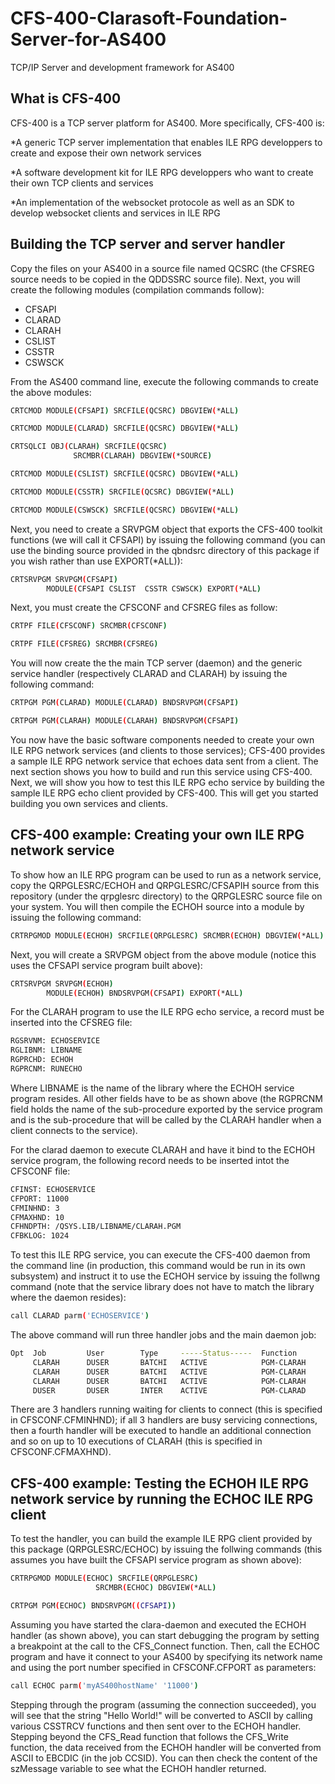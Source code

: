 # CFS-400-Clarasoft-Foundation-Server-for-AS400
TCP/IP Server and development framework for AS400

## What is CFS-400

CFS-400 is a TCP server platform for AS400. More specifically, CFS-400 is:

*A generic TCP server implementation that enables ILE RPG developpers to create and expose their own network services

*A software development kit for ILE RPG developpers who want to create their own TCP clients and services

*An implementation of the websocket protocole as well as an SDK to develop websocket clients and services in ILE RPG

## Building the TCP server and server handler

Copy the files on your AS400 in a source file named QCSRC (the CFSREG source needs to be copied in the QDDSSRC source file). Next, you will create the following modules (compilation commands follow):

* CFSAPI
* CLARAD
* CLARAH
* CSLIST
* CSSTR
* CSWSCK

From the AS400 command line, execute the following commands to create the above modules:

```bash
CRTCMOD MODULE(CFSAPI) SRCFILE(QCSRC) DBGVIEW(*ALL)  

CRTCMOD MODULE(CLARAD) SRCFILE(QCSRC) DBGVIEW(*ALL) 

CRTSQLCI OBJ(CLARAH) SRCFILE(QCSRC)
              SRCMBR(CLARAH) DBGVIEW(*SOURCE)   

CRTCMOD MODULE(CSLIST) SRCFILE(QCSRC) DBGVIEW(*ALL)     

CRTCMOD MODULE(CSSTR) SRCFILE(QCSRC) DBGVIEW(*ALL) 

CRTCMOD MODULE(CSWSCK) SRCFILE(QCSRC) DBGVIEW(*ALL)  
```

Next, you need to create a SRVPGM object that exports the CFS-400 toolkit functions (we will call it CFSAPI) by issuing the following command (you can use the binding source provided in the qbndsrc directory of this package if you wish rather than use EXPORT(*ALL)):

```bash
CRTSRVPGM SRVPGM(CFSAPI)
        MODULE(CFSAPI CSLIST  CSSTR CSWSCK) EXPORT(*ALL) 
```
        
Next, you must create the CFSCONF and CFSREG files as follow:

```bash
CRTPF FILE(CFSCONF) SRCMBR(CFSCONF)
```
```bash
CRTPF FILE(CFSREG) SRCMBR(CFSREG)
```

You will now create the the main TCP server (daemon) and the generic service handler (respectively CLARAD and CLARAH) by issuing the following command:

```bash
CRTPGM PGM(CLARAD) MODULE(CLARAD) BNDSRVPGM(CFSAPI)

CRTPGM PGM(CLARAH) MODULE(CLARAH) BNDSRVPGM(CFSAPI)
```

You now have the basic software components needed to create your own ILE RPG network services (and clients to those services); CFS-400 provides a sample ILE RPG network service that echoes data sent from a client. The next section shows you how to build and run this service using CFS-400. Next, we will show you how to test this ILE RPG echo service by building the sample ILE RPG echo client provided by CFS-400. This will get you started building you own services and clients.

## CFS-400 example: Creating your own ILE RPG network service

To show how an ILE RPG program can be used to run as a network service, copy the QRPGLESRC/ECHOH and QRPGLESRC/CFSAPIH source from this repository (under the qrpglesrc directory) to the QRPGLESRC source file on your system. You will then compile the ECHOH source into a module by issuing the following command:

```bash
CRTRPGMOD MODULE(ECHOH) SRCFILE(QRPGLESRC) SRCMBR(ECHOH) DBGVIEW(*ALL)  
```
Next, you will create a SRVPGM object from the above module (notice this uses the CFSAPI service program built above):

```bash
CRTSRVPGM SRVPGM(ECHOH)
        MODULE(ECHOH) BNDSRVPGM(CFSAPI) EXPORT(*ALL) 
```

For the CLARAH program to use the ILE RPG echo service, a record must be inserted into the CFSREG file: 

```bash
RGSRVNM: ECHOSERVICE           
RGLIBNM: LIBNAME        
RGPRCHD: ECHOH        
RGPRCNM: RUNECHO   
```

Where LIBNAME is the name of the library where the ECHOH service program resides. All other fields have to be as shown above (the RGPRCNM field holds the name of the sub-procedure exported by the service program and is the sub-procedure that will be called by the CLARAH handler when a client connects to the service). 

For the clarad daemon to execute CLARAH and have it bind to the ECHOH service program, the following record needs to be inserted intot the CFSCONF file:

```bash
CFINST: ECHOSERVICE           
CFPORT: 11000        
CFMINHND: 3        
CFMAXHND: 10
CFHNDPTH: /QSYS.LIB/LIBNAME/CLARAH.PGM
CFBKLOG: 1024
```

To test this ILE RPG service, you can execute the CFS-400 daemon from the command line (in production, this command would be run in its own subsystem) and instruct it to use the ECHOH service by issuing the follwng command (note that the service library does not have to match the library where the daemon resides):

```bash
call CLARAD parm('ECHOSERVICE')                                                  
```

The above command will run three handler jobs and the main daemon job:


```bash
Opt  Job         User        Type     -----Status-----  Function      
     CLARAH      DUSER       BATCHI   ACTIVE            PGM-CLARAH    
     CLARAH      DUSER       BATCHI   ACTIVE            PGM-CLARAH    
     CLARAH      DUSER       BATCHI   ACTIVE            PGM-CLARAH    
     DUSER       DUSER       INTER    ACTIVE            PGM-CLARAD    
```
     
There are 3 handlers running waiting for clients to connect (this is specified in CFSCONF.CFMINHND); if all 3 handlers are busy servicing connections, then a fourth handler will be executed to handle an additional connection and so on up to 10 executions of CLARAH (this is specified in CFSCONF.CFMAXHND). 

## CFS-400 example: Testing the ECHOH ILE RPG network service by running the ECHOC ILE RPG client

To test the handler, you can build the example ILE RPG client provided by this package (QRPGLESRC/ECHOC) by issuing the follwing commands (this assumes you have built the CFSAPI service program as shown above):

```bash
CRTRPGMOD MODULE(ECHOC) SRCFILE(QRPGLESRC) 
                   SRCMBR(ECHOC) DBGVIEW(*ALL)      
```

```bash
CRTPGM PGM(ECHOC) BNDSRVPGM((CFSAPI))  
```

Assuming you have started the clara-daemon and executed the ECHOH handler (as shown above), you can start debugging the program by setting a breakpoint at the call to the CFS_Connect function. Then, call the ECHOC program and have it connect to your AS400 by specifying its network name and using the port number specified in CFSCONF.CFPORT as parameters:

```bash
call ECHOC parm('myAS400hostName' '11000')   
```
Stepping through the program (assuming the connection succeeded), you will see that the string "Hello World!" will be converted to ASCII by calling various CSSTRCV functions and then sent over to the ECHOH handler. Stepping beyond the CFS_Read function that follows the CFS_Write function, the data received from the ECHOH handler will be converted from ASCII to EBCDIC (in the job CCSID). You can then check the content of the szMessage variable to see what the ECHOH handler returned. 

     
 
 








